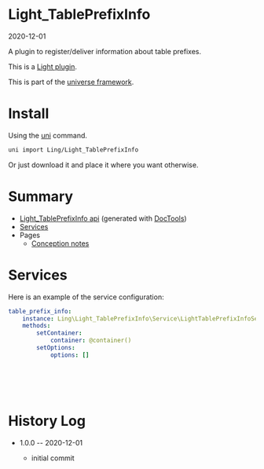 Light_TablePrefixInfo
===========
2020-12-01



A plugin to register/deliver information about table prefixes.


This is a [Light plugin](https://github.com/lingtalfi/Light/blob/master/doc/pages/plugin.md).

This is part of the [universe framework](https://github.com/karayabin/universe-snapshot).


Install
==========
Using the [uni](https://github.com/lingtalfi/universe-naive-importer) command.
```bash
uni import Ling/Light_TablePrefixInfo
```

Or just download it and place it where you want otherwise.






Summary
===========
- [Light_TablePrefixInfo api](https://github.com/lingtalfi/Light_TablePrefixInfo/blob/master/doc/api/Ling/Light_TablePrefixInfo.md) (generated with [DocTools](https://github.com/lingtalfi/DocTools))
- [Services](#services)
- Pages
    - [Conception notes](https://github.com/lingtalfi/Light_TablePrefixInfo/blob/master/doc/pages/conception-notes.md)






Services
=========


Here is an example of the service configuration:

```yaml
table_prefix_info:
    instance: Ling\Light_TablePrefixInfo\Service\LightTablePrefixInfoService
    methods:
        setContainer:
            container: @container()
        setOptions:
            options: []







```



History Log
=============

- 1.0.0 -- 2020-12-01

    - initial commit